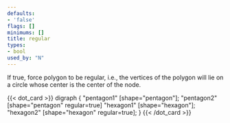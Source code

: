 ```yaml
---
defaults:
- 'false'
flags: []
minimums: []
title: regular
types:
- bool
used_by: "N"
---
```

If true, force polygon to be regular, i.e., the vertices of the
polygon will lie on a circle whose center is the center of the node.

{{< dot_card >}}
digraph {
    "pentagon1" [shape="pentagon"];
    "pentagon2" [shape="pentagon" regular=true]
    "hexagon1" [shape="hexagon"];
    "hexagon2" [shape="hexagon" regular=true];
}
{{< /dot_card >}}
